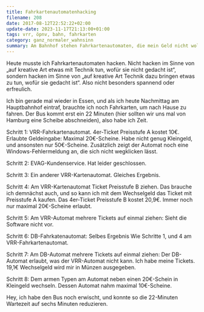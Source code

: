 ```yaml
---
title: Fahrkartenautomatenhacking
filename: 208
date: 2017-08-12T22:52:22+02:00
update-date: 2023-11-17T21:13:00+01:00
tags: vrr, öpnv, bahn, fahrkarten
category: ganz_normaler_wahnsinn
summary: Am Bahnhof stehen Fahrkartenautomaten, die mein Geld nicht wollen. Wie ich sie überlistet habe, es doch anzunehmen.
---
```

Heute musste ich Fahrkartenautomaten hacken. Nicht hacken im Sinne von „auf kreative Art etwas mit Technik tun, wofür sie nicht gedacht ist“, sondern hacken im Sinne von „auf kreative Art Technik dazu bringen etwas zu tun, wofür sie gedacht ist“. Also nicht besonders spannend oder erfreulich.

Ich bin gerade mal wieder in Essen, und als ich heute Nachmittag am Hauptbahnhof eintraf, brauchte ich noch Fahrkarten, um nach Hause zu fahren. Der Bus kommt erst ein 22 Minuten (hier sollten wir uns mal von Hamburg eine Scheibe abschneiden), also habe ich Zeit.

Schritt 1: VRR-Fahrkartenautomat. 4er-Ticket Preisstufe A kostet 10€. Erlaubte Geldeingabe: Maximal 20€-Scheine. Habe nicht genug Kleingeld, und ansonsten nur 50€-Scheine. Zusätzlich zeigt der Automat noch eine Windows-Fehlermeldung an, die sich nicht wegklicken lässt.

Schritt 2: EVAG-Kundenservice. Hat leider geschlossen.

Schritt 3: Ein anderer VRR-Kartenautomat. Gleiches Ergebnis.

Schritt 4: Am VRR-Kartenautomat Ticket Preisstufe B ziehen. Das brauche ich demnächst auch, und so kann ich mit dem Wechselgeld das Ticket mit Preisstufe A kaufen. Das 4er-Ticket Preisstufe B kostet 20,9€. Immer noch nur maximal 20€-Scheine erlaubt.

Schritt 5: Am VRR-Automat mehrere Tickets auf einmal ziehen: Sieht die Software nicht vor.

Schritt 6: DB-Fahrkatenautomat: Selbes Ergebnis Wie Schritte 1, und 4 am VRR-Fahrkartenautomat.

Schritt 7: Am DB-Automat mehrere Tickets auf einmal ziehen: Der DB-Automat erlaubt, was der VRR-Automat nicht kann. Ich habe meine Tickets. 19,1€ Wechselgeld wird mir in Münzen ausgegeben.

Schritt 8: Dem armen Typen am Automat neben einen 20€-Schein in Kleingeld wechseln. Dessen Automat nahm maximal 10€-Scheine.

Hey, ich habe den Bus noch erwischt, und konnte so die 22-Minuten Wartezeit auf sechs Minuten reduzieren.

